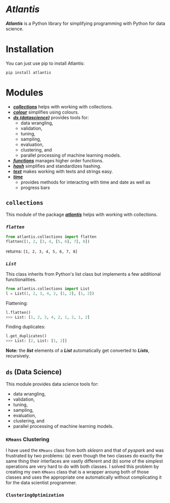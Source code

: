 # ***Atlantis***
***Atlantis*** is a Python library for simplifying programming with Python for data science.

# Installation
You can just use pip to install Atlantis:

`pip install atlantis`

# Modules

- [***collections***](#collections) helps with working with collections.
- [***colour***](about_colour.md) simplifies using colours.
- [***ds (datascience)***](#ds-data-science) provides tools for:
  - data wrangling, 
  - validation, 
  - tuning,
  - sampling, 
  - evaluation,
  - clustering, and 
  - parallel processing of machine learning models.
- [***functions***](about_functions.md) manages higher order functions.
- [***hash***](about_hash.md) simplifies and standardizes hashing.
- [***text***](about_text.md) makes working with texts and strings easy.
- [***time***](about_time.md) 
  - provides methods for interacting with time and date as well as 
  - progress bars
  
## `collections`
This module of the package [***atlantis***](README.md) helps with working with collections.

### *`flatten`*
```python
from atlantis.collections import flatten
flatten([1, 2, [3, 4, [5, 6], 7], 8])
```
returns: `[1, 2, 3, 4, 5, 6, 7, 8]`

### *`List`*
This class inherits from Python's list class but implements a few 
additional functionalities.

```python
from atlantis.collections import List
l = List(1, 2, 3, 4, 2, [1, 2], [1, 2])
```

Flattening: 
```python
l.flatten()
>>> List: [1, 2, 3, 4, 2, 1, 2, 1, 2]
```

Finding duplicates:
```python
l.get_duplicates()
>>> List: [2, List: [1, 2]]
```
**Note:** the ***list*** elements of a ***List*** automatically get converted to ***Lists***, recursively.

## `ds` (Data Science)
This module provides data science tools for:
- data wrangling, 
- validation, 
- tuning,
- sampling, 
- evaluation,
- clustering, and 
- parallel processing of machine learning models.

### `KMeans` Clustering
I have used the `KMeans` class from both *sklearn* and that of *pyspark* and was frustrated 
by two problems: (a) even though the two classes do exactly the same thing their interfaces
are vastly different and (b) some of the simplest operations are very hard to do with 
both classes. I solved this problem by creating my own `KMeans` class that is a wrapper 
aroung both of those classes and uses the appropriate one automatically without 
complicating it for the data scientist programmer. 

### `ClusteringOptimization`